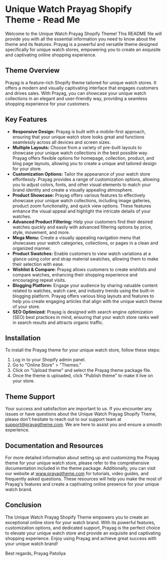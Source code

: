# Unique Watch Prayag Shopify Theme - Read Me

Welcome to the Unique Watch Prayag Shopify Theme! This README file will provide you with all the essential information you need to know about the theme and its features. Prayag is a powerful and versatile theme designed specifically for unique watch stores, empowering you to create an exquisite and captivating online shopping experience.

## Theme Overview
Prayag is a feature-rich Shopify theme tailored for unique watch stores. It offers a modern and visually captivating interface that engages customers and drives sales. With Prayag, you can showcase your unique watch collections in an elegant and user-friendly way, providing a seamless shopping experience for your customers.

## Key Features
- **Responsive Design:** Prayag is built with a mobile-first approach, ensuring that your unique watch store looks great and functions seamlessly across all devices and screen sizes.
- **Multiple Layouts:** Choose from a variety of pre-built layouts to showcase your unique watch collections in the best possible way. Prayag offers flexible options for homepage, collection, product, and blog page layouts, allowing you to create a unique and tailored design for your store.
- **Customization Options:** Tailor the appearance of your watch store effortlessly. Prayag provides a range of customization options, allowing you to adjust colors, fonts, and other visual elements to match your brand identity and create a visually appealing atmosphere.
- **Product Showcase:** Prayag offers various features to effectively showcase your unique watch collections, including image galleries, product zoom functionality, and quick view options. These features enhance the visual appeal and highlight the intricate details of your watches.
- **Advanced Product Filtering:** Help your customers find their desired watches quickly and easily with advanced filtering options by price, style, movement, and more.
- **Mega Menu:** Create a visually appealing navigation menu that showcases your watch categories, collections, or pages in a clean and organized manner.
- **Product Swatches:** Enable customers to view watch variations at a glance using color and strap material swatches, allowing them to make their selection with ease.
- **Wishlist & Compare:** Prayag allows customers to create wishlists and compare watches, enhancing their shopping experience and encouraging repeat visits.
- **Blogging Platform:** Engage your audience by sharing valuable content related to watches, watch care, and industry trends using the built-in blogging platform. Prayag offers various blog layouts and features to help you create engaging articles that align with the unique watch theme of your store.
- **SEO Optimized:** Prayag is designed with search engine optimization (SEO) best practices in mind, ensuring that your watch store ranks well in search results and attracts organic traffic.

## Installation
To install the Prayag theme for your unique watch store, follow these steps:

1. Log in to your Shopify admin panel.
2. Go to "Online Store" > "Themes."
3. Click on "Upload theme" and select the Prayag theme package file.
4. Once the theme is uploaded, click "Publish theme" to make it live on your store.

## Theme Support
Your success and satisfaction are important to us. If you encounter any issues or have questions about the Unique Watch Prayag Shopify Theme, please don't hesitate to reach out to our support team at support@prayagtheme.com. We are here to assist you and ensure a smooth experience.

## Documentation and Resources
For more detailed information about setting up and customizing the Prayag theme for your unique watch store, please refer to the comprehensive documentation included in the theme package. Additionally, you can visit our website at www.prayagtheme.com for tutorials, video guides, and frequently asked questions. These resources will help you make the most of Prayag's features and create a captivating online presence for your unique watch brand.

## Conclusion
The Unique Watch Prayag Shopify Theme empowers you to create an exceptional online store for your watch brand. With its powerful features, customization options, and dedicated support, Prayag is the perfect choice to elevate your unique watch store and provide an exquisite and captivating shopping experience. Enjoy using Prayag and achieve great success with your unique watch brand!

Best regards,
Prayag Patoliya